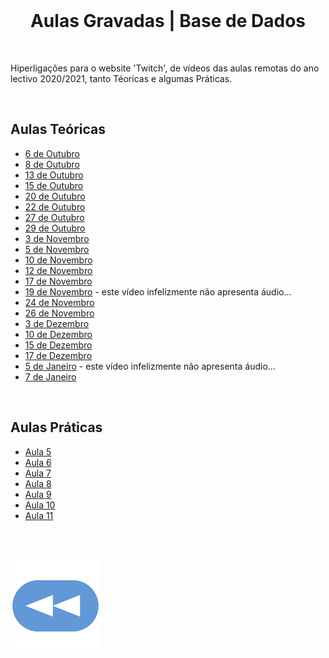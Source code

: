 <br>

<h1 align="center">Aulas Gravadas | Base de Dados</h1>

<br>

Hiperligações para o website 'Twitch', de vídeos das aulas remotas do ano lectivo 2020/2021, tanto Téoricas e algumas Práticas.

<br>

## Aulas Teóricas
* [6 de Outubro](https://www.twitch.tv/videos/764384615)
* [8 de Outubro](https://youtu.be/iLmHhtTRBj4)
* [13 de Outubro](https://www.youtube.com/watch?v=zUoCWwOLQN0)
* [15 de Outubro](https://youtu.be/5DonecNO_Eo)
* [20 de Outubro](https://www.twitch.tv/videos/776244755)
* [22 de Outubro](https://www.youtube.com/watch?v=Cn_nmkkfqoQ&ab_channel=PedroAnt%C3%B3nio)
* [27 de Outubro](https://www.twitch.tv/videos/783365855)
* [29 de Outubro](https://www.twitch.tv/videos/785401520)
* [3 de Novembro](https://www.twitch.tv/videos/790681063)
* [5 de Novembro](https://www.twitch.tv/videos/792640038)
* [10 de Novembro](https://www.twitch.tv/videos/798042584)
* [12 de Novembro](https://www.twitch.tv/videos/800247445)
* [17 de Novembro](https://www.twitch.tv/videos/806157326)
* [19 de Novembro](https://youtu.be/4dniQvbQXp0) - este vídeo infelizmente não apresenta áudio...
* [24 de Novembro](https://www.twitch.tv/videos/814162070)
* [26 de Novembro](https://www.twitch.tv/videos/816324109)
* [3 de Dezembro](https://www.twitch.tv/videos/825174834)
* [10 de Dezembro](https://www.twitch.tv/videos/833427090)
* [15 de Dezembro](https://www.twitch.tv/videos/838484520)
* [17 de Dezembro](https://www.twitch.tv/videos/840939881)
* [5 de Janeiro](https://www.twitch.tv/videos/862217685) - este vídeo infelizmente não apresenta áudio...
* [7 de Janeiro](https://www.twitch.tv/videos/864478093)

<br>

## Aulas Práticas
* [Aula 5](https://www.twitch.tv/videos/801384358)
* [Aula 6](https://www.twitch.tv/videos/809361314)
* [Aula 7](https://www.twitch.tv/videos/817302841)
* [Aula 8](https://www.twitch.tv/videos/825489309)
* [Aula 9](https://www.twitch.tv/videos/833431384)
* [Aula 10](https://www.twitch.tv/videos/841572678)
* [Aula 11](https://www.twitch.tv/videos/865650586)

<br><br>

[![retroceder](https://raw.githubusercontent.com/David81820/Recursos-LCC/main/Rewind.png)](https://david81820.github.io/Recursos-LCC/3ano/1sem/BD)